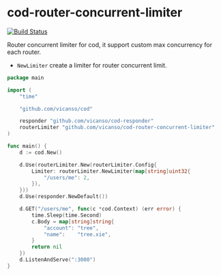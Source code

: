 # cod-router-concurrent-limiter

[![Build Status](https://img.shields.io/travis/vicanso/cod-router-concurrent-limiter.svg?label=linux+build)](https://travis-ci.org/vicanso/cod-router-concurrent-limiter)


Router concurrent limiter for cod, it support custom max concurrency for each router.

- `NewLimiter` create a limiter for router concurrent limit.

```go
package main

import (
	"time"

	"github.com/vicanso/cod"

	responder "github.com/vicanso/cod-responder"
	routerLimiter "github.com/vicanso/cod-router-concurrent-limiter"
)

func main() {
	d := cod.New()

	d.Use(routerLimiter.New(routerLimiter.Config{
		Limiter: routerLimiter.NewLimiter(map[string]uint32{
			"/users/me": 2,
		}),
	}))
	d.Use(responder.NewDefault())

	d.GET("/users/me", func(c *cod.Context) (err error) {
		time.Sleep(time.Second)
		c.Body = map[string]string{
			"account": "tree",
			"name":    "tree.xie",
		}
		return nil
	})
	d.ListenAndServe(":3000")
}

```